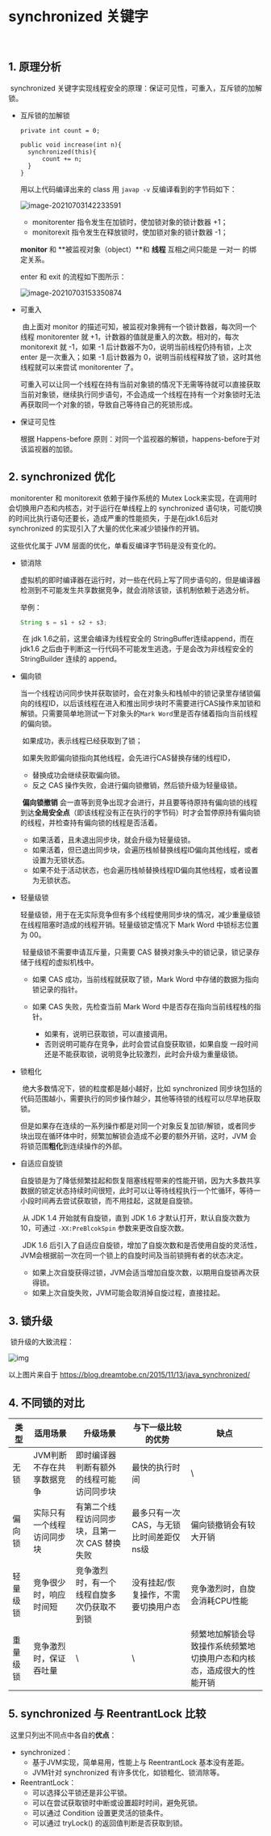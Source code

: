 # synchronized 关键字

​	

## 1. 原理分析

​	synchronized 关键字实现线程安全的原理：保证可见性，可重入，互斥锁的加解锁。

* 互斥锁的加解锁

  ```
  private int count = 0;
  
  public void increase(int n){
  	synchronized(this){
  		count += n;
  	}
  }
  ```

  

  用以上代码编译出来的 class 用 `javap -v` 反编译看到的字节码如下：

  ![image-20210703142233591](synchronized.assets/image-20210703142233591.png)

  * monitorenter 指令发生在加锁时，使加锁对象的锁计数器 +1；
  * monitorexit 指令发生在释放锁时，使加锁对象的锁计数器 -1；

  **monitor** 和 **被监视对象（object）**和 **线程** 互相之间只能是 一对一 的绑定关系。

  enter 和 exit 的流程如下图所示：

  ![image-20210703153350874](synchronized.assets/image-20210703153350874.png)





* 可重入

  ​	由上面对 monitor 的描述可知，被监视对象拥有一个锁计数器，每次同一个线程 monitorenter 就 +1，计数器的值就是重入的次数。相对的，每次 monitorexit 就 -1，如果 -1 后计数器不为0，说明当前线程仍持有锁，上次 enter 是一次重入；如果 -1 后计数器为 0，说明当前线程释放了锁，这时其他线程就可以来尝试 monitorenter 了。

  ​	可重入可以让同一个线程在持有当前对象锁的情况下无需等待就可以直接获取当前对象锁，继续执行同步语句，不会造成一个线程在持有一个对象锁时无法再获取同一个对象的锁，导致自己等待自己的死锁形成。

  

* 保证可见性

  根据 Happens-before 原则：对同一个监视器的解锁，happens-before于对该监视器的加锁。

  

## 2. synchronized 优化

​		monitorenter 和 monitorexit 依赖于操作系统的 Mutex Lock来实现，在调用时会切换用户态和内核态，对于运行在单线程上的 synchronized 语句块，可能切换的时间比执行语句还要长，造成严重的性能损失，于是在jdk1.6后对 synchronized 的实现引入了大量的优化来减少锁操作的开销。

​	这些优化属于 JVM 层面的优化，单看反编译字节码是没有变化的。

* 锁消除

  ​	虚拟机的即时编译器在运行时，对一些在代码上写了同步语句的，但是编译器检测到不可能发生共享数据竞争，就会消除该锁，该机制依赖于逃逸分析。

  举例：

  ```java
  String s = s1 + s2 + s3;
  ```

  ​	在 jdk 1.6之前，这里会编译为线程安全的 StringBuffer连续append，而在 jdk1.6 之后由于判断这一行代码不可能发生逃逸，于是会改为非线程安全的 StringBuilder 连续的 append。

  

* 偏向锁

  ​	当一个线程访问同步快并获取锁时，会在对象头和栈帧中的锁记录里存储锁偏向的线程ID，以后该线程在进入和推出同步块时不需要进行CAS操作来加锁和解锁。只需要简单地测试一下对象头的`Mark Word`里是否存储着指向当前线程的偏向锁。

  ​	如果成功，表示线程已经获取到了锁；

  ​	如果失败即偏向锁指向其他线程，会先进行CAS替换存储的线程ID，

  * 替换成功会继续获取偏向锁。
  * 反之 CAS 操作失败，会进行偏向锁撤销，然后锁升级为轻量级锁。

  ​	**偏向锁撤销** 会一直等到竞争出现才会进行，并且要等待原持有偏向锁的线程到达**全局安全点**（即该线程没有正在执行的字节码）时才会暂停原持有偏向锁的线程，并检查持有偏向锁的线程是否活着。

  * 如果活着，且未退出同步块，就会升级为轻量级锁。
  * 如果活着，但已退出同步块，会遍历栈帧替换线程ID偏向其他线程，或者设置为无锁状态。
  * 如果不处于活动状态，也会遍历栈帧替换线程ID偏向其他线程，或者设置为无锁状态。

  

* 轻量级锁

  ​	轻量级锁，用于在无实际竞争但有多个线程使用同步块的情况，减少重量级锁在线程阻塞时造成的线程开销。轻量级锁定情况下 Mark Word 中锁标志位置为 00。

  ​	轻量级锁不需要申请互斥量，只需要 CAS 替换对象头中的锁记录，锁记录存储于线程的虚拟机栈中。

  * 如果 CAS 成功，当前线程就获取了锁，Mark Word 中存储的数据为指向锁记录的指针。

  * 如果 CAS 失败，先检查当前 Mark Word 中是否存在指向当前线程栈的指针。
    * 如果有，说明已获取锁，可以直接调用。
    * 否则说明可能存在竞争，此时会尝试自旋获取锁，如果自旋 一段时间还是不能获取锁，说明竞争比较激烈，此时会升级为重量级锁。

  

* 锁粗化

  ​	绝大多数情况下，锁的粒度都是越小越好，比如 synchronized 同步块包括的代码范围越小，需要执行的同步操作越少，其他等待锁的线程可以尽早地获取锁。

  ​	但是如果存在连续的一系列操作都是对同一个对象反复加锁/解锁，或者同步块出现在循环体中时，频繁加解锁会造成不必要的额外开销，这时，JVM 会将锁范围**粗化**到连续操作的外部。

  

* 自适应自旋锁

  ​	自旋锁是为了降低频繁挂起和恢复阻塞线程带来的性能开销，因为大多数共享数据的锁定状态持续时间很短，此时可以让等待线程执行一个忙循环，等待一小段时间再去尝试获取锁，而不用挂起，这就是自旋锁。

  ​	从 JDK 1.4 开始就有自旋锁，直到 JDK 1.6 才默认打开，默认自旋次数为 10，可通过 `-XX:PreBlcokSpin` 参数来更改自旋次数。

  ​	JDK 1.6 后引入了自适应自旋锁，增加了自旋次数和是否使用自旋的灵活性，JVM会根据前一次在同一个锁上的自旋时间及当前锁拥有者的状态决定。

  * 如果上次自旋获得过锁，JVM会适当增加自旋次数，以期用自旋锁再次获得锁。
  * 如果上次自旋失败，JVM可能会取消掉自旋过程，直接挂起。



## 3. 锁升级

​	锁升级的大致流程：

![img](https://blog.dreamtobe.cn/img/java_synchronized.png)

以上图片来自于 https://blog.dreamtobe.cn/2015/11/13/java_synchronized/



## 4. 不同锁的对比

| 类型     | 适用场景                   | 升级场景                                      | 与下一级比较的优势                      | 缺点                                                         |
| -------- | -------------------------- | --------------------------------------------- | --------------------------------------- | ------------------------------------------------------------ |
| 无锁     | JVM判断不存在共享数据竞争  | 即时编译器判断有额外的线程可能访问同步块      | 最快的执行时间                          | \                                                            |
| 偏向锁   | 实际只有一个线程访问同步块 | 有第二个线程访问同步块，且第一次 CAS 替换失败 | 最多只有一次CAS，与无锁比时间差距仅ns级 | 偏向锁撤销会有较大开销                                       |
| 轻量级锁 | 竞争很少时，响应时间短     | 竞争激烈时，有一个线程自旋多次仍获取不到锁    | 没有挂起/恢复操作，不需要切换用户态     | 竞争激烈时，自旋会消耗CPU性能                                |
| 重量级锁 | 竞争激烈时，保证吞吐量     | \                                             | \                                       | 频繁地加解锁会导致操作系统频繁地切换用户态和内核态，造成很大的性能开销 |



## 5. synchronized 与 ReentrantLock 比较

​	这里只列出不同点中各自的**优点**：

* synchronized：
  * 基于JVM实现，简单易用，性能上与 ReentrantLock 基本没有差距。
  * JVM针对 synchronized 有许多优化，如锁粗化、锁消除等。
* ReentrantLock：
  * 可以选择公平锁还是非公平锁。
  * 可以在尝试获取锁时中断或设置超时时间，避免死锁。
  * 可以通过 Condition 设置更灵活的锁条件。
  * 可以通过 tryLock() 的返回值判断是否获取到锁。

